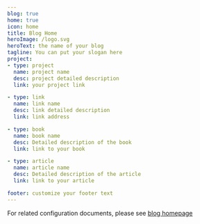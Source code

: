 ```yaml
---
blog: true
home: true
icon: home
title: Blog Home
heroImage: /logo.svg
heroText: the name of your blog
tagline: You can put your slogan here
project:
- type: project
  name: project name
  desc: project detailed description
  link: your project link

- type: link
  name: link name
  desc: link detailed description
  link: link address

- type: book
  name: book name
  desc: Detailed description of the book
  link: link to your book

- type: article
  name: article name
  desc: Detailed description of the article
  link: link to your article

footer: customize your footer text
---
```


For related configuration documents, please see [blog homepage](https://vuepress-theme-hope.github.io/guide/layout/blog/)
